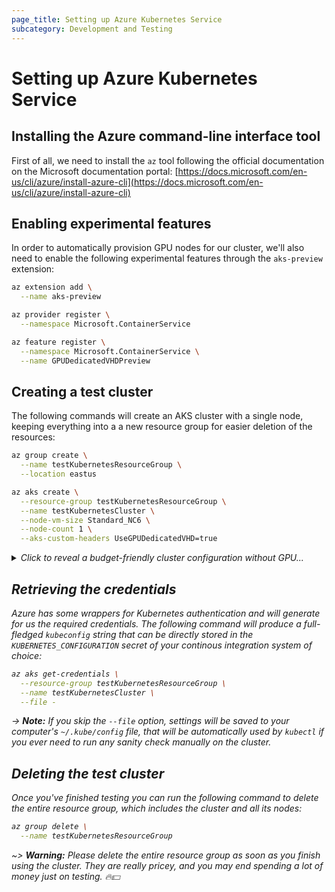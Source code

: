 ```yaml
---
page_title: Setting up Azure Kubernetes Service
subcategory: Development and Testing
---
```


# Setting up Azure Kubernetes Service

## Installing the Azure command-line interface tool

First of all, we need to install the `az` tool following the official documentation on the Microsoft documentation portal: [https://docs.microsoft.com/en-us/cli/azure/install-azure-cli](https://docs.microsoft.com/en-us/cli/azure/install-azure-cli)

## Enabling experimental features

In order to automatically provision GPU nodes for our cluster, we'll also need to enable the following experimental features through the `aks-preview` extension:

```bash
az extension add \
  --name aks-preview

az provider register \
  --namespace Microsoft.ContainerService

az feature register \
  --namespace Microsoft.ContainerService \
  --name GPUDedicatedVHDPreview
```

## Creating a test cluster

The following commands will create an AKS cluster with a single node, keeping everything into a a new resource group for easier deletion of the resources:

```bash
az group create \
  --name testKubernetesResourceGroup \
  --location eastus
```

```bash
az aks create \
  --resource-group testKubernetesResourceGroup \
  --name testKubernetesCluster \
  --node-vm-size Standard_NC6 \
  --node-count 1 \
  --aks-custom-headers UseGPUDedicatedVHD=true
```

<details><summary><i>Click to reveal a budget-friendly cluster configuration without GPU...</summary>

```bash
az aks create \
  --resource-group testKubernetesResourceGroup \
  --name testKubernetesCluster \
  --node-vm-size Standard_A2_v2 \
  --node-count 1
```
</details>

## Retrieving the credentials

Azure has some wrappers for Kubernetes authentication and will generate for us the required credentials. The following command will produce a full-fledged `kubeconfig` string that can be directly stored in the `KUBERNETES_CONFIGURATION` secret of your continous integration system of choice:

```bash
az aks get-credentials \
  --resource-group testKubernetesResourceGroup \
  --name testKubernetesCluster \
  --file -
```

-> **Note:** If you skip the `--file` option, settings will be saved to your computer's `~/.kube/config` file, that will be automatically used by `kubectl` if you ever need to run any sanity check manually on the cluster.

## Deleting the test cluster

Once you've finished testing you can run the following command to delete the entire resource group, which includes the cluster and all its nodes:

```bash
az group delete \
  --name testKubernetesResourceGroup
```

~> **Warning:** Please delete the entire resource group as soon as you finish using the cluster. They are really pricey, and you may end spending a lot of money just on testing. 🔥💵
